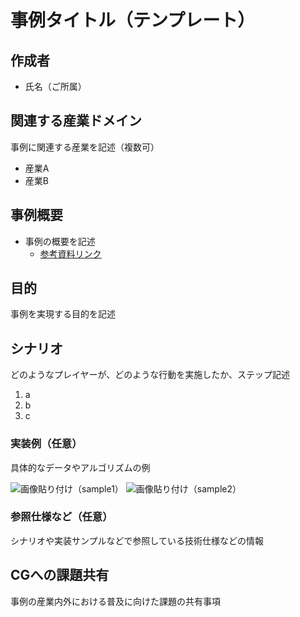 # 事例タイトル（テンプレート）

## 作成者
- 氏名（ご所属）

## 関連する産業ドメイン
事例に関連する産業を記述（複数可）
- 産業A
- 産業B

## 事例概要
- 事例の概要を記述
  - [参考資料リンク](https://github.com/w3c-cg/mcm-jp/tree/main/reports)

## 目的
事例を実現する目的を記述

## シナリオ
どのようなプレイヤーが、どのような行動を実施したか、ステップ記述

1. a
2. b
3. c

### 実装例（任意）
具体的なデータやアルゴリズムの例

![画像貼り付け（sample1）](https://w3c-cg.github.io/mcm-jp/reports/use-cases/template/sample1.png)
![画像貼り付け（sample2）](https://w3c-cg.github.io/mcm-jp/reports/use-cases/template/sample2.png)

### 参照仕様など（任意）
シナリオや実装サンプルなどで参照している技術仕様などの情報

## CGへの課題共有
事例の産業内外における普及に向けた課題の共有事項



